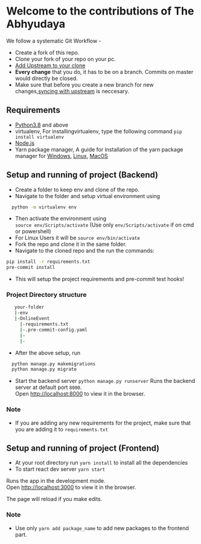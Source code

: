 # Welcome to the contributions of The Abhyudaya

We follow a systematic Git Workflow -

- Create a fork of this repo.
- Clone your fork of your repo on your pc.
- [Add Upstream to your clone](https://help.github.com/en/github/collaborating-with-issues-and-pull-requests/configuring-a-remote-for-a-fork)
- **Every change** that you do, it has to be on a branch. Commits on master would directly be closed.
- Make sure that before you create a new branch for new changes,[syncing with upstream](https://help.github.com/en/github/collaborating-with-issues-and-pull-requests/syncing-a-fork) is neccesary.

## Requirements 
- [Python3.8](https://www.python.org/downloads) and above
- virtualenv, For installingvirtualenv, type the following command ```pip install virtualenv```
- [Node.js](https://nodejs.org/en/download/)
- Yarn package manager, A guide for installation of the yarn package manager for [Windows](https://classic.yarnpkg.com/en/docs/install#windows-stable), [Linux](https://classic.yarnpkg.com/en/docs/install/#debian-stable), [MacOS](https://classic.yarnpkg.com/en/docs/install#mac-stable)

## Setup and running of project (Backend)

- Create a folder to keep env and clone of the repo.
- Navigate to the folder and setup virtual environment using <br>
```bash
  python -m virtualenv env
 ```
 - Then activate the environment using <br>
  `source env/Scripts/activate` (Use only `env/Scripts/activate` if on cmd or powershell)
- For Linux Users it will be `source env/bin/activate`
- Fork the repo and clone it in the same folder.
- Navigate to the cloned repo and the run the commands:<br>
```bash 
pip install -r requirements.txt
pre-commit install
```
- This will setup the project requirements and pre-commit test hooks!
### Project Directory structure
```bash
   your-folder
   |-env
   |-OnlineEvent
     |-requirements.txt
     |-.pre-commit-config.yaml
     |-
     |-
```

- After the above setup, run <br>
```bash
  python manage.py makemigrations
  python manage.py migrate
```

- Start the backend server
  `python manage.py runserver`
  Runs the backend server at default port `8000`.<br />
  Open [http://localhost:8000](http://localhost:8000) to view it in the browser.
  
### Note
- If you are adding any new requirements for the project, make sure that you are adding it to ```requirements.txt```


## Setup and running of project (Frontend)

- At your root directory run `yarn install` to install all the dependencies
- To start react dev server `yarn start`

Runs the app in the development mode.<br />
Open [http://localhost:3000](http://localhost:3000) to view it in the browser.

The page will reload if you make edits.<br />

### Note

- Use only `yarn add package_name` to add new packages to the frontend part.
